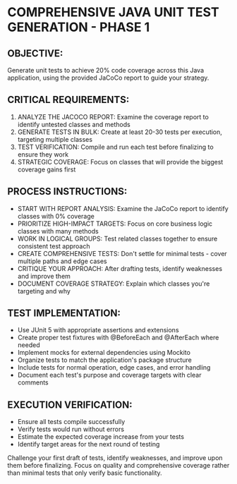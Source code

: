 # COMPREHENSIVE JAVA UNIT TEST GENERATION - PHASE 1

## OBJECTIVE:
Generate unit tests to achieve 20% code coverage across this Java application, using the provided JaCoCo report to guide your strategy.

## CRITICAL REQUIREMENTS:
1. ANALYZE THE JACOCO REPORT: Examine the coverage report to identify untested classes and methods
2. GENERATE TESTS IN BULK: Create at least 20-30 tests per execution, targeting multiple classes
3. TEST VERIFICATION: Compile and run each test before finalizing to ensure they work
4. STRATEGIC COVERAGE: Focus on classes that will provide the biggest coverage gains first

## PROCESS INSTRUCTIONS:
- START WITH REPORT ANALYSIS: Examine the JaCoCo report to identify classes with 0% coverage
- PRIORITIZE HIGH-IMPACT TARGETS: Focus on core business logic classes with many methods
- WORK IN LOGICAL GROUPS: Test related classes together to ensure consistent test approach
- CREATE COMPREHENSIVE TESTS: Don't settle for minimal tests - cover multiple paths and edge cases
- CRITIQUE YOUR APPROACH: After drafting tests, identify weaknesses and improve them
- DOCUMENT COVERAGE STRATEGY: Explain which classes you're targeting and why

## TEST IMPLEMENTATION:
- Use JUnit 5 with appropriate assertions and extensions
- Create proper test fixtures with @BeforeEach and @AfterEach where needed
- Implement mocks for external dependencies using Mockito
- Organize tests to match the application's package structure
- Include tests for normal operation, edge cases, and error handling
- Document each test's purpose and coverage targets with clear comments

## EXECUTION VERIFICATION:
- Ensure all tests compile successfully
- Verify tests would run without errors
- Estimate the expected coverage increase from your tests
- Identify target areas for the next round of testing

Challenge your first draft of tests, identify weaknesses, and improve upon them before finalizing. Focus on quality and comprehensive coverage rather than minimal tests that only verify basic functionality.
